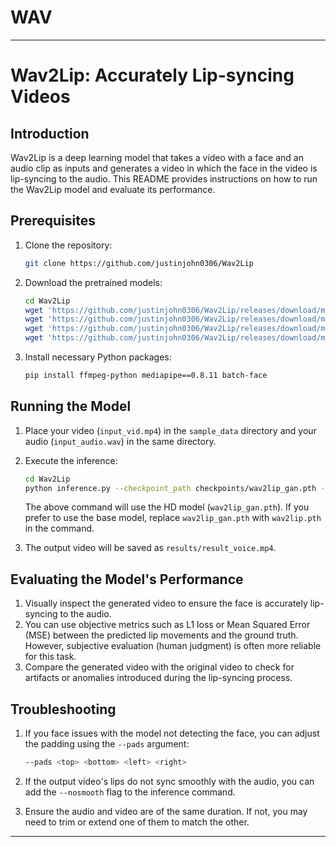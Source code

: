 # WAV


---

# Wav2Lip: Accurately Lip-syncing Videos

## Introduction
Wav2Lip is a deep learning model that takes a video with a face and an audio clip as inputs and generates a video in which the face in the video is lip-syncing to the audio. This README provides instructions on how to run the Wav2Lip model and evaluate its performance.

## Prerequisites

1. Clone the repository:
   ```bash
   git clone https://github.com/justinjohn0306/Wav2Lip
   ```
   
2. Download the pretrained models:
   ```bash
   cd Wav2Lip
   wget 'https://github.com/justinjohn0306/Wav2Lip/releases/download/models/wav2lip.pth' -O 'checkpoints/wav2lip.pth'
   wget 'https://github.com/justinjohn0306/Wav2Lip/releases/download/models/wav2lip_gan.pth' -O 'checkpoints/wav2lip_gan.pth'
   wget 'https://github.com/justinjohn0306/Wav2Lip/releases/download/models/resnet50.pth' -O 'checkpoints/resnet50.pth'
   wget 'https://github.com/justinjohn0306/Wav2Lip/releases/download/models/mobilenet.pth' -O 'checkpoints/mobilenet.pth'
   ```

3. Install necessary Python packages:
   ```bash
   pip install ffmpeg-python mediapipe==0.8.11 batch-face
   ```

## Running the Model

1. Place your video (`input_vid.mp4`) in the `sample_data` directory and your audio (`input_audio.wav`) in the same directory.
  
2. Execute the inference:
   ```bash
   cd Wav2Lip
   python inference.py --checkpoint_path checkpoints/wav2lip_gan.pth --face "../sample_data/input_vid.mp4" --audio "../sample_data/input_audio.wav"
   ```

   The above command will use the HD model (`wav2lip_gan.pth`). If you prefer to use the base model, replace `wav2lip_gan.pth` with `wav2lip.pth` in the command.

3. The output video will be saved as `results/result_voice.mp4`.

## Evaluating the Model's Performance

1. Visually inspect the generated video to ensure the face is accurately lip-syncing to the audio.
2. You can use objective metrics such as L1 loss or Mean Squared Error (MSE) between the predicted lip movements and the ground truth. However, subjective evaluation (human judgment) is often more reliable for this task.
3. Compare the generated video with the original video to check for artifacts or anomalies introduced during the lip-syncing process.

## Troubleshooting

1. If you face issues with the model not detecting the face, you can adjust the padding using the `--pads` argument:
   ```bash
   --pads <top> <bottom> <left> <right>
   ```

2. If the output video's lips do not sync smoothly with the audio, you can add the `--nosmooth` flag to the inference command.

3. Ensure the audio and video are of the same duration. If not, you may need to trim or extend one of them to match the other.

---
